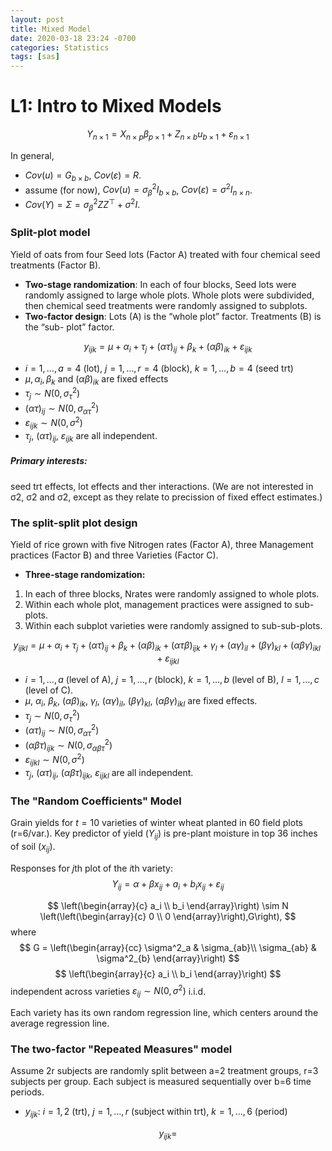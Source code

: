 ```yaml
---
layout: post
title: Mixed Model
date: 2020-03-18 23:24 -0700
categories: Statistics
tags: [sas]
---
```


# L1: Intro to Mixed Models
$$
Y_{n\times 1} = X_{n\times p}\beta_{p\times 1} + Z_{n\times b}u_{b\times 1} + \varepsilon_{n\times 1}
$$

In general,
* $Cov(u) = G_{b\times b}$, $Cov(\varepsilon) = R$.
* assume (for now), $Cov(u) = \sigma_{\beta}^2 I_{b\times b}$, $Cov(\varepsilon) = \sigma^2I_{n\times n}$.
* $Cov(Y) = \Sigma = \sigma^2_{\beta}ZZ^{\top} + \sigma^2I$.

### Split-plot model
Yield of oats from four Seed lots (Factor A) treated with four chemical seed treatments (Factor B).

* **Two-stage randomization**: In each of four blocks, Seed lots were randomly assigned to large whole plots. Whole plots were subdivided, then chemical seed treatments were randomly assigned to subplots.
* **Two-factor design**: Lots (A) is the “whole plot” factor. Treatments (B) is the “sub- plot” factor.

$$
y_{ijk} = \mu + \alpha_i + \tau_j + (\alpha\tau)_{ij} + \beta_k + (\alpha\beta)_{ik} + \varepsilon_{ijk}
$$
* $i=1,\ldots,a=4$ (lot), $j=1,\ldots,r=4$ (block), $k=1,\ldots,b=4$ (seed trt)
* $\mu, \alpha_i, \beta_k$ and $(\alpha\beta)_{ik}$ are fixed effects
* $\tau_j \sim N(0,\sigma^2_{\tau})$
* $(\alpha \tau)_{ij} \sim N(0,\sigma_{\alpha\tau}^2)$
* $\varepsilon_{ijk} \sim N(0,\sigma^2)$
* $\tau_j$, $(\alpha \tau)_{ij}$, $\varepsilon_{ijk}$ are all independent.

##### Primary interests:
seed trt effects, lot effects and ther interactions. (We are not interested in σ2, σ2 and σ2, except
as they relate to precission of fixed effect estimates.)

### The split-split plot design
Yield of rice grown with five Nitrogen rates (Factor A), three Management practices (Factor B) and three Varieties (Factor C).

* **Three-stage randomization:**
1. In each of three blocks, Nrates were randomly assigned to whole plots.
2. Within each whole plot, management practices were assigned to sub-plots.
3. Within each subplot varieties were randomly assigned to sub-sub-plots.

$$
y_{ijkl} = \mu + \alpha_i + \tau_j + (\alpha\tau)_{ij} + \beta_k + (\alpha\beta)_{ik} + (\alpha\tau\beta)_{ijk} + \gamma_l + (\alpha\gamma)_{il} + (\beta\gamma)_{kl} + (\alpha\beta\gamma)_{ikl} + \varepsilon_{ijkl}
$$
* $i=1,\ldots,a$ (level of A), $j=1,\ldots,r$ (block), $k=1,\ldots,b$ (level of B), $l=1,\ldots,c$ (level of C).
* $\mu$, $\alpha_i$, $\beta_k$, $(\alpha\beta)_{ik}$, $\gamma_l$, $(\alpha\gamma)_{il}$, $(\beta\gamma)_{kl}$, $(\alpha\beta\gamma)_{ikl}$ are fixed effects.
* $\tau_j \sim N(0,\sigma^2_{\tau})$
* $(\alpha\tau)_{ij} \sim N(0,\sigma^2_{\alpha\tau})$
* $(\alpha\beta\tau)_{ijk} \sim N(0,\sigma^2_{\alpha\beta\tau})$
* $\varepsilon_{ijkl} \sim N(0,\sigma^2)$
* $\tau_j$, $(\alpha\tau)_{ij}$, $(\alpha\beta\tau)_{ijk}$, $\varepsilon_{ijkl}$ are all independent.


### The "Random Coefficients" Model
Grain yields for $t=10$ varieties of winter wheat planted in 60 field plots (r=6/var.).
Key predictor of yield $(Y_{ij})$ is pre-plant moisture in top 36 inches of soil $(x_{ij})$.

Responses for $j$th plot of the $i$th variety:
$$
Y_{ij} = \alpha + \beta x_{ij} + a_i + b_ix_{ij} + \varepsilon_{ij}
$$

$$
\left(\begin{array}{c}
a_i \\
b_i
\end{array}\right) \sim N
\left(\left(\begin{array}{c}
0 \\
0
\end{array}\right),G\right),
$$
where
$$ G =
\left(\begin{array}{cc}
\sigma^2_a & \sigma_{ab}\\
\sigma_{ab} & \sigma^2_{b}
\end{array}\right)
$$
$$
\left(\begin{array}{c}
a_i \\
b_i
\end{array}\right)
$$ independent across varieties
$\varepsilon_{ij}\sim N(0,\sigma^2)$ i.i.d.

Each variety has its own random regression line, which centers around the average regression line.

### The two-factor "Repeated Measures" model
Assume 2r subjects are randomly split between a=2 treatment groups, r=3
subjects per group. Each subject is measured sequentially over b=6 time periods.

* $y_{ijk}$: $i=1,2$ (trt), $j=1,\ldots,r$ (subject within trt), $k=1,\ldots,6$ (period)

$$
y_{ijk} =
$$
